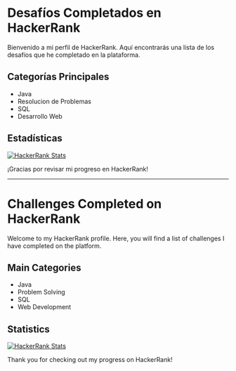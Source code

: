 # Desafíos Completados en HackerRank

Bienvenido a mi perfil de HackerRank. Aquí encontrarás una lista de los desafíos que he completado en la plataforma.

## Categorías Principales

- Java
- Resolucion de Problemas
- SQL
- Desarrollo Web

## Estadísticas

[![HackerRank Stats](https://img.shields.io/badge/HackerRank-Perfil%20%7C%20Desaf%C3%ADos%20Completados-brightgreen)](https://www.hackerrank.com/profile/ghioldigahonaed1)

¡Gracias por revisar mi progreso en HackerRank!

****************************************************************

# Challenges Completed on HackerRank

Welcome to my HackerRank profile. Here, you will find a list of challenges I have completed on the platform.

## Main Categories

- Java
- Problem Solving
- SQL
- Web Development

## Statistics

[![HackerRank Stats](https://img.shields.io/badge/HackerRank-Profile%20%7C%20Challenges%20Completed-brightgreen)](https://www.hackerrank.com/profile/ghioldigahonaed1)

Thank you for checking out my progress on HackerRank!
